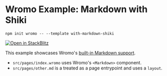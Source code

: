 # Wromo Example: Markdown with Shiki

```
npm init wromo -- --template with-markdown-shiki
```

[![Open in StackBlitz](https://developer.stackblitz.com/img/open_in_stackblitz.svg)](https://stackblitz.com/github/Wromo/wromo/tree/latest/examples/with-markdown-shiki)

This example showcases Wromo's [built-in Markdown support](https://docs.wromo.build/en/guides/markdown-content/).

- `src/pages/index.wromo` uses Wromo's `<Markdown>` component.
- `src/pages/other.md` is a treated as a page entrypoint and uses a `layout`.
